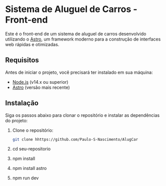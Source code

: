 # Sistema de Aluguel de Carros - Front-end

Este é o front-end de um sistema de aluguel de carros desenvolvido utilizando o [Astro](https://astro.build/), um framework moderno para a construção de interfaces web rápidas e otimizadas.

## Requisitos

Antes de iniciar o projeto, você precisará ter instalado em sua máquina:

- [Node.js](https://nodejs.org/) (v14.x ou superior)
- [Astro](https://astro.build/) (versão mais recente)

## Instalação

Siga os passos abaixo para clonar o repositório e instalar as dependências do projeto:

1. Clone o repositório:
   ```bash
   git clone hhttps://github.com/Paulo-S-Nascimento/AlugCar

2.  cd seu-repositorio

3. npm install

4. npm install astro

5. npm run dev

